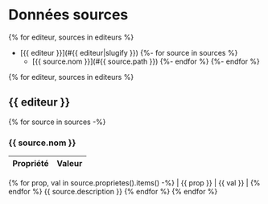 # Données sources

{% for editeur, sources in editeurs %}
- [{{ editeur }}](#{{ editeur|slugify }})
{%- for source in sources %}
  - [{{ source.nom }}](#{{ source.path }})
{%- endfor %}
{%- endfor %}

{% for editeur, sources in editeurs %}

<a name="{{ editeur|slugify }}"></a>
## {{ editeur }}

{% for source in sources -%}
<a name="{{ source.path }}"></a>
### {{ source.nom }}

| Propriété | Valeur |
| --------- | ------ |
{% for prop, val in source.proprietes().items() -%}
| {{ prop }} | {{ val }} |
{% endfor %}
{{ source.description }}
{% endfor %}
{% endfor %}